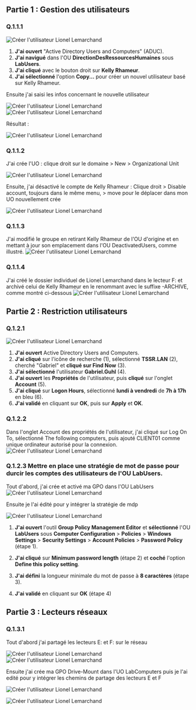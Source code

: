 ## Partie 1 : Gestion des utilisateurs

### Q.1.1.1  

![Créer l'utilisateur Lionel Lemarchand](https://github.com/MB7M/Checkpoint-3/blob/main/Images/q1.1.1.png)  

1. **J'ai ouvert** "Active Directory Users and Computers" (ADUC).
2. **J'ai navigué** dans l'OU **DirectionDesRessourcesHumaines** sous **LabUsers**.
3. **J'ai cliqué** avec le bouton droit sur **Kelly Rhameur**.
4. **J'ai sélectionné** l'option **Copy...** pour créer un nouvel utilisateur basé sur Kelly Rhameur.

Ensuite j'ai saisi les infos concernant le nouvelle utilisateur

![Créer l'utilisateur Lionel Lemarchand](https://github.com/MB7M/Checkpoint-3/blob/main/Images/q1_lionel.png)  
![Créer l'utilisateur Lionel Lemarchand](https://github.com/MB7M/Checkpoint-3/blob/main/Images/q1_lionel2.png)  

Résultat :

![Créer l'utilisateur Lionel Lemarchand](https://github.com/MB7M/Checkpoint-3/blob/main/Images/q1_lionelfinal.png)  

### Q.1.1.2 

J'ai crée l'UO : clique droit sur le domaine > New > Organizational Unit

![Créer l'utilisateur Lionel Lemarchand](https://github.com/MB7M/Checkpoint-3/blob/main/Images/q1.2_créationUO.png)   

Ensuite, j'ai désactivé le compte de Kelly Rhameur : Clique droit > Disable account, toujours dans le même menu, > move pour le déplacer dans mon UO nouvellement crée 

![Créer l'utilisateur Lionel Lemarchand](https://github.com/MB7M/Checkpoint-3/blob/main/Images/Q1.2_desactivetdeplacement.png)  


### Q.1.1.3   

J'ai modifié le groupe en retirant Kelly Rhameur de l'OU d'origine et en mettant à jour son emplacement dans l'OU DeactivatedUsers, comme illustré.
![Créer l'utilisateur Lionel Lemarchand](https://github.com/MB7M/Checkpoint-3/blob/main/Images/Q1.1.3_groupeUO.png)  

### Q.1.1.4    

J'ai créé le dossier individuel de Lionel Lemarchand dans le lecteur F: et archivé celui de Kelly Rhameur en le renommant avec le suffixe -ARCHIVE, comme montré ci-dessous
![Créer l'utilisateur Lionel Lemarchand](https://github.com/MB7M/Checkpoint-3/blob/main/Images/Q1.4.png)  


## Partie 2 : Restriction utilisateurs  

### Q.1.2.1  

![Créer l'utilisateur Lionel Lemarchand](https://github.com/MB7M/Checkpoint-3/blob/main/Images/part2q1.2.1.png)   

1. **J'ai ouvert** Active Directory Users and Computers.
2. **J'ai cliqué** sur l'icône de recherche (1), sélectionné **TSSR.LAN** (2), cherché "Gabriel" et **cliqué sur Find Now** (3).
3. **J'ai sélectionné** l'utilisateur **Gabriel.Guhl** (4).
4. **J'ai ouvert** les **Propriétés** de l'utilisateur, puis **cliqué** sur l'onglet **Account** (5).
5. **J'ai cliqué** sur **Logon Hours**, sélectionné **lundi à vendredi** de **7h à 17h** en bleu (6).
6. **J'ai validé** en cliquant sur **OK**, puis sur **Apply** et **OK**.

### Q.1.2.2  


Dans l'onglet Account des propriétés de l'utilisateur, j'ai cliqué sur Log On To, sélectionné The following computers, puis ajouté CLIENT01 comme unique ordinateur autorisé pour la connexion.
![Créer l'utilisateur Lionel Lemarchand](https://github.com/MB7M/Checkpoint-3/blob/main/Images/part2q1.2.2.png)  

### Q.1.2.3 Mettre en place une stratégie de mot de passe pour durcir les comptes des utilisateurs de l'OU LabUsers.  

Tout d'abord, j'ai crée et activé ma GPO dans l'OU LabUsers
![Créer l'utilisateur Lionel Lemarchand](https://github.com/MB7M/Checkpoint-3/blob/main/Images/part2Q1.2.3.png)   

Ensuite je l'ai édité pour y intégrer la stratégie de mdp  

![Créer l'utilisateur Lionel Lemarchand](https://github.com/MB7M/Checkpoint-3/blob/main/Images/PART2Q1.2.3strate.png)  

1. **J'ai ouvert** l'outil **Group Policy Management Editor** et **sélectionné** l'OU **LabUsers** sous **Computer Configuration** > **Policies** > **Windows Settings** > **Security Settings** > **Account Policies** > **Password Policy** (étape 1).

2. **J'ai cliqué** sur **Minimum password length** (étape 2) et **coché** l'option **Define this policy setting**.

3. **J'ai défini** la longueur minimale du mot de passe à **8 caractères** (étape 3).

4. **J'ai validé** en cliquant sur **OK** (étape 4)


## Partie 3 : Lecteurs réseaux  

### Q.1.3.1   

Tout d'abord j'ai partagé les lecteurs E: et F: sur le réseau   

![Créer l'utilisateur Lionel Lemarchand](https://github.com/MB7M/Checkpoint-3/blob/main/Images/PART3q1.21partage1.png)  
![Créer l'utilisateur Lionel Lemarchand](https://github.com/MB7M/Checkpoint-3/blob/main/Images/PART3q1.21partage.png)  

Ensuite j'ai crée ma GPO Drive-Mount dans l'UO LabComputers puis je l'ai edité pour y intégrer les chemins de partage des lecteurs E et F  

![Créer l'utilisateur Lionel Lemarchand](https://github.com/MB7M/Checkpoint-3/blob/main/Images/PART3Q1.3.png)  

![Créer l'utilisateur Lionel Lemarchand](https://github.com/MB7M/Checkpoint-3/blob/main/Images/PART3Q1.3RESULTAT.png) 






